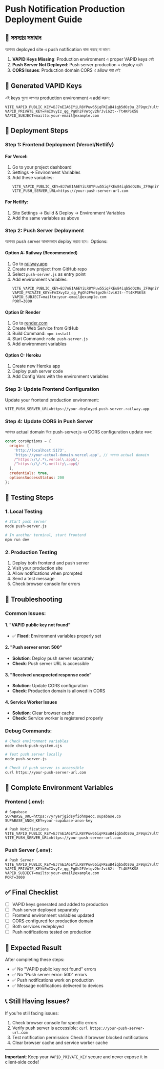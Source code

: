 # Push Notification Production Deployment Guide

## 🔔 সমস্যার সমাধান

আপনার deployed site এ push notification কাজ করছে না কারণ:

1. **VAPID Keys Missing**: Production environment এ proper VAPID keys নেই
2. **Push Server Not Deployed**: Push server production এ deploy হয়নি
3. **CORS Issues**: Production domain CORS এ allow করা নেই

## 🎯 Generated VAPID Keys

এই keys গুলো আপনার production environment এ add করুন:

```env
VITE_VAPID_PUBLIC_KEY=BJ7nEIA6EYiLR8YPuw55iqFKEuB4iqb5dOz0u_ZF9qniYultfc3pcJUmqU3JLnfeglF63KWvaGxphuS1T2cY9P0
VAPID_PRIVATE_KEY=FmIXvyIz_qg_PgOh2FVetgv2hrJvi62t--Tt4KPSKS8
VAPID_SUBJECT=mailto:your-email@example.com
```

## 🚀 Deployment Steps

### Step 1: Frontend Deployment (Vercel/Netlify)

#### For Vercel:
1. Go to your project dashboard
2. Settings → Environment Variables
3. Add these variables:
   ```
   VITE_VAPID_PUBLIC_KEY=BJ7nEIA6EYiLR8YPuw55iqFKEuB4iqb5dOz0u_ZF9qniYultfc3pcJUmqU3JLnfeglF63KWvaGxphuS1T2cY9P0
   VITE_PUSH_SERVER_URL=https://your-push-server-url.com
   ```

#### For Netlify:
1. Site Settings → Build & Deploy → Environment Variables
2. Add the same variables as above

### Step 2: Push Server Deployment

আপনার push server আলাদাভাবে deploy করতে হবে। Options:

#### Option A: Railway (Recommended)
1. Go to [railway.app](https://railway.app)
2. Create new project from GitHub repo
3. Select `push-server.js` as entry point
4. Add environment variables:
   ```
   VITE_VAPID_PUBLIC_KEY=BJ7nEIA6EYiLR8YPuw55iqFKEuB4iqb5dOz0u_ZF9qniYultfc3pcJUmqU3JLnfeglF63KWvaGxphuS1T2cY9P0
   VAPID_PRIVATE_KEY=FmIXvyIz_qg_PgOh2FVetgv2hrJvi62t--Tt4KPSKS8
   VAPID_SUBJECT=mailto:your-email@example.com
   PORT=3000
   ```

#### Option B: Render
1. Go to [render.com](https://render.com)
2. Create Web Service from GitHub
3. Build Command: `npm install`
4. Start Command: `node push-server.js`
5. Add environment variables

#### Option C: Heroku
1. Create new Heroku app
2. Deploy push server code
3. Add Config Vars with the environment variables

### Step 3: Update Frontend Configuration

Update your frontend production environment:

```env
VITE_PUSH_SERVER_URL=https://your-deployed-push-server.railway.app
```

### Step 4: Update CORS in Push Server

আপনার actual domain দিয়ে push-server.js এর CORS configuration update করুন:

```javascript
const corsOptions = {
  origin: [
    'http://localhost:5173',
    'https://your-actual-domain.vercel.app', // আপনার actual domain
    /^https:\/\/.*\.vercel\.app$/,
    /^https:\/\/.*\.netlify\.app$/
  ],
  credentials: true,
  optionsSuccessStatus: 200
};
```

## 🧪 Testing Steps

### 1. Local Testing
```bash
# Start push server
node push-server.js

# In another terminal, start frontend
npm run dev
```

### 2. Production Testing
1. Deploy both frontend and push server
2. Visit your production site
3. Allow notifications when prompted
4. Send a test message
5. Check browser console for errors

## 🔧 Troubleshooting

### Common Issues:

#### 1. "VAPID public key not found"
- ✅ **Fixed**: Environment variables properly set

#### 2. "Push server error: 500"
- **Solution**: Deploy push server separately
- **Check**: Push server URL is accessible

#### 3. "Received unexpected response code"
- **Solution**: Update CORS configuration
- **Check**: Production domain is allowed in CORS

#### 4. Service Worker Issues
- **Solution**: Clear browser cache
- **Check**: Service worker is registered properly

### Debug Commands:

```bash
# Check environment variables
node check-push-system.cjs

# Test push server locally
node push-server.js

# Check if push server is accessible
curl https://your-push-server-url.com
```

## 📱 Complete Environment Variables

### Frontend (.env):
```env
# Supabase
SUPABASE_URL=https://yryerjgidsyfiohmpeoc.supabase.co
SUPABASE_ANON_KEY=your-supabase-anon-key

# Push Notifications
VITE_VAPID_PUBLIC_KEY=BJ7nEIA6EYiLR8YPuw55iqFKEuB4iqb5dOz0u_ZF9qniYultfc3pcJUmqU3JLnfeglF63KWvaGxphuS1T2cY9P0
VITE_PUSH_SERVER_URL=https://your-push-server-url.com
```

### Push Server (.env):
```env
# Push Server
VITE_VAPID_PUBLIC_KEY=BJ7nEIA6EYiLR8YPuw55iqFKEuB4iqb5dOz0u_ZF9qniYultfc3pcJUmqU3JLnfeglF63KWvaGxphuS1T2cY9P0
VAPID_PRIVATE_KEY=FmIXvyIz_qg_PgOh2FVetgv2hrJvi62t--Tt4KPSKS8
VAPID_SUBJECT=mailto:your-email@example.com
PORT=3000
```

## ✅ Final Checklist

- [ ] VAPID keys generated and added to production
- [ ] Push server deployed separately  
- [ ] Frontend environment variables updated
- [ ] CORS configured for production domain
- [ ] Both services redeployed
- [ ] Push notifications tested on production

## 🎉 Expected Result

After completing these steps:
- ✅ No "VAPID public key not found" errors
- ✅ No "Push server error: 500" errors  
- ✅ Push notifications work on production
- ✅ Message notifications delivered to devices

## 📞 Still Having Issues?

If you're still facing issues:

1. Check browser console for specific errors
2. Verify push server is accessible: `curl https://your-push-server-url.com`
3. Test notification permission: Check if browser blocked notifications
4. Clear browser cache and service worker cache

---

**Important**: Keep your `VAPID_PRIVATE_KEY` secure and never expose it in client-side code!
